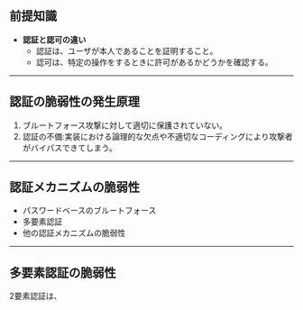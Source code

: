 ## 前提知識
- **認証と認可の違い**
	- 認証は、ユーザが本人であることを証明すること。
	- 認可は、特定の操作をするときに許可があるかどうかを確認する。

---
## 認証の脆弱性の発生原理
1. ブルートフォース攻撃に対して適切に保護されていない。
2. 認証の不備:実装における論理的な欠点や不適切なコーディングにより攻撃者がバイパスできてしまう。

---
## 認証メカニズムの脆弱性
- パスワードベースのブルートフォース
- 多要素認証
- 他の認証メカニズムの脆弱性

---
## 多要素認証の脆弱性
2要素認証は、